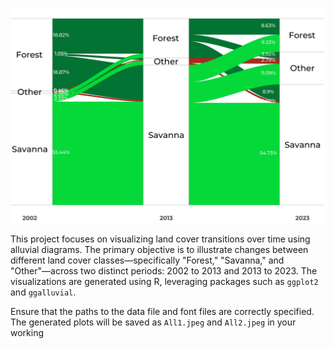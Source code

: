 ![Alluvial Doagram](https://raw.githubusercontent.com/stangandaho/Alluvial-Diagrams-for-Land-Cover-Change/main/alluvial.jpg?raw=true)


This project focuses on visualizing land cover transitions over time using alluvial diagrams. 
The primary objective is to illustrate changes between different land cover classes—specifically 
"Forest," "Savanna," and "Other"—across two distinct periods: 2002 to 2013 and 2013 to 2023. 
The visualizations are generated using R, leveraging packages such as `ggplot2` and `ggalluvial`.

Ensure that the paths to the data file and font files are correctly specified. The generated plots will be saved as `All1.jpeg` and `All2.jpeg` in your working 
